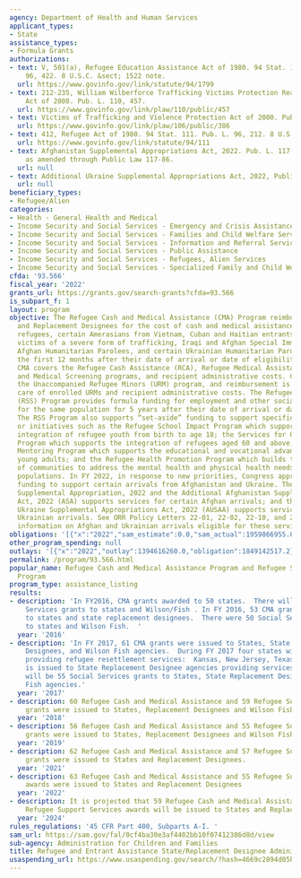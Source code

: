 ```yaml
---
agency: Department of Health and Human Services
applicant_types:
- State
assistance_types:
- Formula Grants
authorizations:
- text: V, 501(a), Refugee Education Assistance Act of 1980. 94 Stat. 1799. Pub. L.
    96, 422. 8 U.S.C. &sect; 1522 note.
  url: https://www.govinfo.gov/link/statute/94/1799
- text: 212-235, William Wilberforce Trafficking Victims Protection Reauthorization
    Act of 2008. Pub. L. 110, 457.
  url: https://www.govinfo.gov/link/plaw/110/public/457
- text: Victims of Trafficking and Violence Protection Act of 2000. Pub. L. 106, 386.
  url: https://www.govinfo.gov/link/plaw/106/public/386
- text: 412, Refugee Act of 1980. 94 Stat. 111. Pub. L. 96, 212. 8 U.S.C. &sect; 1522(e).
  url: https://www.govinfo.gov/link/statute/94/111
- text: Afghanistan Supplemental Appropriations Act, 2022. Pub. L. 117-43, Title III,
    as amended through Public Law 117-86.
  url: null
- text: Additional Ukraine Supplemental Appropriations Act, 2022, Public Law 117-128.
  url: null
beneficiary_types:
- Refugee/Alien
categories:
- Health - General Health and Medical
- Income Security and Social Services - Emergency and Crisis Assistance
- Income Security and Social Services - Families and Child Welfare Services
- Income Security and Social Services - Information and Referral Services
- Income Security and Social Services - Public Assistance
- Income Security and Social Services - Refugees, Alien Services
- Income Security and Social Services - Specialized Family and Child Welfare Services
cfda: '93.566'
fiscal_year: '2022'
grants_url: https://grants.gov/search-grants?cfda=93.566
is_subpart_f: 1
layout: program
objective: The Refugee Cash and Medical Assistance (CMA) Program reimburses States
  and Replacement Designees for the cost of cash and medical assistance provided to
  refugees, certain Amerasians from Vietnam, Cuban and Haitian entrants, asylees,
  victims of a severe form of trafficking, Iraqi and Afghan Special Immigrants, certain
  Afghan Humanitarian Parolees, and certain Ukrainian Humanitarian Parolees during
  the first 12 months after their date of arrival or date of eligibility. Specifically,
  CMA covers the Refugee Cash Assistance (RCA), Refugee Medical Assistance (RMA),
  and Medical Screening programs, and recipient administrative costs. CMA also includes
  the Unaccompanied Refugee Minors (URM) program, and reimbursement is provided for
  care of enrolled URMs and recipient administrative costs. The Refugee Support Services
  (RSS) Program provides formula funding for employment and other social services
  for the same population for 5 years after their date of arrival or date of eligibility.
  The RSS Program also supports “set-aside” funding to support specific populations
  or initiatives such as the Refugee School Impact Program which supports the academic
  integration of refugee youth from birth to age 18; the Services for Older Refugee
  Program which supports the integration of refugees aged 60 and above; the Youth
  Mentoring Program which supports the educational and vocational advancement of refugee
  young adults; and the Refugee Health Promotion Program which builds the capacity
  of communities to address the mental health and physical health needs of refugee
  populations. In FY 2022, in response to new priorities, Congress appropriated specific
  funding to support certain arrivals from Afghanistan and Ukraine. The Afghanistan
  Supplemental Appropriation, 2022 and the Additional Afghanistan Supplemental Appropriations
  Act, 2022 (ASA) supports services for certain Afghan arrivals; and the Additional
  Ukraine Supplemental Appropriations Act, 2022 (AUSAA) supports services for certain
  Ukrainian arrivals. See ORR Policy Letters 22-01, 22-02, 22-10, and 22-13 for additional
  information on Afghan and Ukrainian arrivals eligible for these services.
obligations: '[{"x":"2022","sam_estimate":0.0,"sam_actual":1959866955.0,"usa_spending_actual":1994397353.55},{"x":"2023","sam_estimate":4297559218.0,"sam_actual":0.0,"usa_spending_actual":3784863135.09},{"x":"2024","sam_estimate":1297418031.0,"sam_actual":0.0,"usa_spending_actual":2651377447.56}]'
other_program_spending: null
outlays: '[{"x":"2022","outlay":1394616260.0,"obligation":1849142517.2},{"x":"2023","outlay":1724291720.98,"obligation":3990109279.06},{"x":"2024","outlay":836099278.87,"obligation":2725715468.0}]'
permalink: /program/93.566.html
popular_name: Refugee Cash and Medical Assistance Program and Refugee Support Services
  Program
program_type: assistance_listing
results:
- description: 'In FY2016, CMA grants awarded to 50 states.  There will be 50 Social
    Services grants to states and Wilson/Fish . In FY 2016, 53 CMA grants were awarded
    to states and state replacement designees.  There were 50 Social Services grants
    to states and Wilson Fish.  '
  year: '2016'
- description: 'In FY 2017, 61 CMA grants were issued to States, State Replacement
    Designees, and Wilson Fish agencies.  During FY 2017 four states withdrew from
    providing refugee resettlement services:  Kansas, New Jersey, Texas, and Maine.  Funding
    is issued to State Replacement Designee agencies providing services in these states.  There
    will be 55 Social Services grants to States, State Replacement Designees and Wilson
    Fish agencies.'
  year: '2017'
- description: 60 Refugee Cash and Medical Assistance and 59 Refugee Support Services
    grants were issued to States, Replacement Designees and Wilson Fish agencies.
  year: '2018'
- description: 56 Refugee Cash and Medical Assistance and 55 Refugee Support Services
    grants were issued to States, Replacement Designees and Wilson Fish agencies.
  year: '2019'
- description: 62 Refugee Cash and Medical Assistance and 57 Refugee Support Services
    grants were issued to States and Replacement Designees.
  year: '2021'
- description: 63 Refugee Cash and Medical Assistance and 55 Refugee Support Services
    awards were issued to States and Replacement Designees
  year: '2022'
- description: It is projected that 59 Refugee Cash and Medical Assistance and 55
    Refugee Support Services awards will be issued to States and Replacement Designees
  year: '2024'
rules_regulations: '45 CFR Part 400, Subparts A-I. '
sam_url: https://sam.gov/fal/0cf4ba30e3af4402bb10f07412386d8d/view
sub-agency: Administration for Children and Families
title: Refugee and Entrant Assistance State/Replacement Designee Administered Programs
usaspending_url: https://www.usaspending.gov/search/?hash=4669c2894d05b6333e001554a56b608e
---
```

